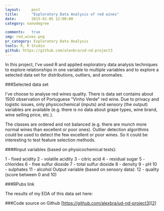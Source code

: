 ```yaml
---
layout:     post
title:      "Exploratory Data Analysis of red wines"
date:       2015-01-05 12:00:00
category: nanodegree 

comments:   true
img: red_wines.png
pr_category: Exploratory Data Analysis
tools: R, R Studio
github: https://github.com/alexbra/ud-nd-project3
---
```

In this project, I've used R and applied exploratory data analysis techniques to explore relationships in one variable to multiple variables and to explore a selected data set for distributions, 
outliers, and anomalies.

###Selected data set

I've choose to analyse red wines quality. There is data set contains about 1500 observation of Portuguese "Vinho Verde" red wine.
Due to privacy and logistic issues, only physicochemical (inputs) and sensory (the output) variables are available (e.g. there is no data about grape types, wine brand, wine selling price, etc.).

The classes are ordered and not balanced (e.g. there are munch more normal wines than excellent or poor ones). 
Outlier detection algorithms could be used to detect the few excellent or poor wines. 
So it could be interesting to test feature selection methods.

####Input variables (based on physicochemical tests):

1 - fixed acidity
2 - volatile acidity
3 - citric acid
4 - residual sugar
5 - chlorides
6 - free sulfur dioxide
7 - total sulfur dioxide
8 - density
9 - pH
10 - sulphates
11 - alcohol
Output variable (based on sensory data):
12 - quality (score between 0 and 10)


###RPubs link

The results of my EDA of this data set here:
[][1]

###Code source on Github 
[https://github.com/alexbra/ud-nd-project3][2]

[1]:
[2]:[https://github.com/alexbra/ud-nd-project3]